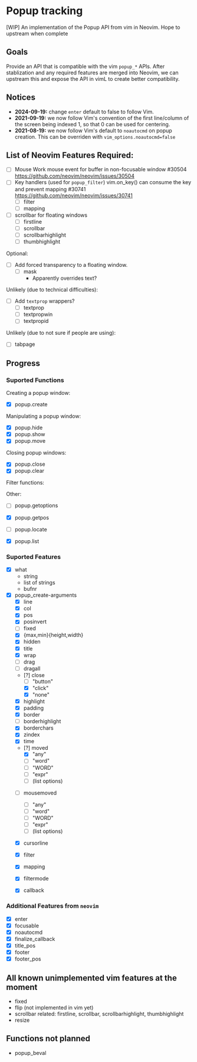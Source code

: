 # Popup tracking

[WIP] An implementation of the Popup API from vim in Neovim. Hope to upstream
when complete

## Goals

Provide an API that is compatible with the vim `popup_*` APIs. After
stablization and any required features are merged into Neovim, we can upstream
this and expose the API in vimL to create better compatibility.

## Notices
- **2024-09-19:** change `enter` default to false to follow Vim.
- **2021-09-19:** we now follow Vim's convention of the first line/column of the screen being indexed 1, so that 0 can be used for centering.
- **2021-08-19:** we now follow Vim's default to `noautocmd` on popup creation. This can be overriden with `vim_options.noautocmd=false`

## List of Neovim Features Required:

- [ ] Mouse Work
    mouse event for buffer in non-focusable window #30504
    https://github.com/neovim/neovim/issues/30504
- [ ] Key handlers (used for `popup_filter`)
    vim.on_key() can consume the key and prevent mapping #30741
    https://github.com/neovim/neovim/issues/30741
    - [ ] filter
    - [ ] mapping
- [ ] scrollbar for floating windows
    - [ ] firstline
    - [ ] scrollbar
    - [ ] scrollbarhighlight
    - [ ] thumbhighlight

Optional:

- [ ] Add forced transparency to a floating window.
    - [ ] mask
        - Apparently overrides text?

Unlikely (due to technical difficulties):

- [ ] Add `textprop` wrappers?
    - [ ] textprop
    - [ ] textpropwin
    - [ ] textpropid

Unlikely (due to not sure if people are using):
- [ ] tabpage

## Progress

### Suported Functions

Creating a popup window:
- [x] popup.create

Manipulating a popup window:
- [x] popup.hide
- [x] popup.show
- [x] popup.move

Closing popup windows:
- [x] popup.close
- [x] popup.clear

Filter functions:

Other:
- [ ] popup.getoptions
- [x] popup.getpos
- [ ] popup.locate
- [x] popup.list


### Suported Features

- [x] what
    - string
    - list of strings
    - bufnr
- [x] popup_create-arguments
    - [x] line
    - [x] col
    - [x] pos
    - [x] posinvert
    - [ ] fixed
    - [x] {max,min}{height,width}
    - [x] hidden
    - [x] title
    - [x] wrap
    - [ ] drag
    - [ ] dragall
    - [?] close
        - [ ] "button"
        - [x] "click"
        - [x] "none"
    - [x] highlight
    - [x] padding
    - [x] border
    - [ ] borderhighlight
    - [x] borderchars
    - [x] zindex
    - [x] time
    - [?] moved
        - [x] "any"
        - [ ] "word"
        - [ ] "WORD"
        - [ ] "expr"
        - [ ] (list options)
    - [ ] mousemoved
        - [ ] "any"
        - [ ] "word"
        - [ ] "WORD"
        - [ ] "expr"
        - [ ] (list options)
    - [x] cursorline
    - [x] filter
    - [x] mapping
    - [x] filtermode
    - [x] callback


### Additional Features from `neovim`

- [x] enter
- [x] focusable
- [x] noautocmd
- [x] finalize_callback
- [x] title_pos
- [x] footer
- [x] footer_pos

## All known unimplemented vim features at the moment

- fixed
- flip (not implemented in vim yet)
- scrollbar related: firstline, scrollbar, scrollbarhighlight, thumbhighlight
- resize

## Functions not planned

- popup_beval
